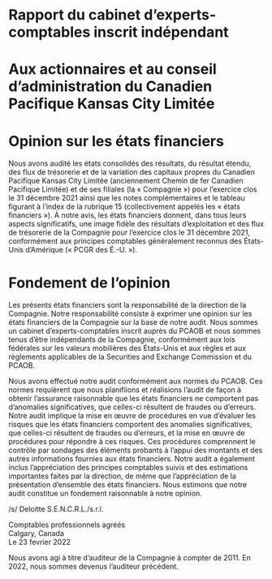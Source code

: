 # Rapport du cabinet d’experts-comptables inscrit indépendant

# Aux actionnaires et au conseil d’administration du Canadien Pacifique Kansas City Limitée

# Opinion sur les états financiers

Nous avons audité les états consolidés des résultats, du résultat étendu, des flux de trésorerie et de la variation des capitaux propres du Canadien Pacifique Kansas City Limitée (anciennement Chemin de fer Canadien Pacifique Limitée) et de ses filiales (la « Compagnie ») pour l’exercice clos le 31 décembre 2021 ainsi que les notes complémentaires et le tableau figurant à l’index de la rubrique 15 (collectivement appelés les « états financiers »). À notre avis, les états financiers donnent, dans tous leurs aspects significatifs, une image fidèle des résultats d’exploitation et des flux de trésorerie de la Compagnie pour l’exercice clos le 31 décembre 2021, conformément aux principes comptables généralement reconnus des États-Unis d’Amérique (« PCGR des É.-U. »).

# Fondement de l’opinion

Les présents états financiers sont la responsabilité de la direction de la Compagnie. Notre responsabilité consiste à exprimer une opinion sur les états financiers de la Compagnie sur la base de notre audit. Nous sommes un cabinet d’experts-comptables inscrit auprès du PCAOB et nous sommes tenus d’être indépendants de la Compagnie, conformément aux lois fédérales sur les valeurs mobilières des États-Unis et aux règles et aux règlements applicables de la Securities and Exchange Commission et du PCAOB.

Nous avons effectué notre audit conformément aux normes du PCAOB. Ces normes requièrent que nous planifiions et réalisions l’audit de façon à obtenir l’assurance raisonnable que les états financiers ne comportent pas d’anomalies significatives, que celles-ci résultent de fraudes ou d’erreurs. Notre audit implique la mise en œuvre de procédures en vue d’évaluer les risques que les états financiers comportent des anomalies significatives, que celles-ci résultent de fraudes ou d’erreurs, et la mise en œuvre de procédures pour répondre à ces risques. Ces procédures comprennent le contrôle par sondages des éléments probants à l’appui des montants et des autres informations fournies aux états financiers. Notre audit a également inclus l’appréciation des principes comptables suivis et des estimations importantes faites par la direction, de même que l’appréciation de la présentation d’ensemble des états financiers. Nous estimons que notre audit constitue un fondement raisonnable à notre opinion.

/s/ Deloitte S.E.N.C.R.L./s.r.l.

Comptables professionnels agréés   
Calgary, Canada   
Le 23 fevrier 2022

Nous avons agi à titre d’auditeur de la Compagnie à compter de 2011. En 2022, nous sommes devenus l’auditeur précédent.